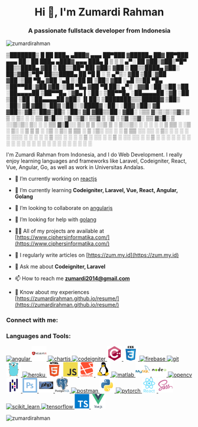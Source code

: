 <h1 align="center">Hi 👋, I'm Zumardi Rahman</h1>
<h3 align="center">A passionate fullstack developer from Indonesia</h3>

<p align="left"> <img src="https://komarev.com/ghpvc/?username=zumardirahman&label=Profile%20views&color=0e75b6&style=flat" alt="zumardirahman" /> </p>

▒███████▒ █    ██  ███▄ ▄███▓ ▄▄▄       ██▀███  ▓█████▄  ██▓          ██▀███   ▄▄▄       ██░ ██  ███▄ ▄███▓ ▄▄▄       ███▄    █ 
▒ ▒ ▒ ▄▀░ ██  ▓██▒▓██▒▀█▀ ██▒▒████▄    ▓██ ▒ ██▒▒██▀ ██▌▓██▒         ▓██ ▒ ██▒▒████▄    ▓██░ ██▒▓██▒▀█▀ ██▒▒████▄     ██ ▀█   █ 
░ ▒ ▄▀▒░ ▓██  ▒██░▓██    ▓██░▒██  ▀█▄  ▓██ ░▄█ ▒░██   █▌▒██▒         ▓██ ░▄█ ▒▒██  ▀█▄  ▒██▀▀██░▓██    ▓██░▒██  ▀█▄  ▓██  ▀█ ██▒
  ▄▀▒   ░▓▓█  ░██░▒██    ▒██ ░██▄▄▄▄██ ▒██▀▀█▄  ░▓█▄   ▌░██░         ▒██▀▀█▄  ░██▄▄▄▄██ ░▓█ ░██ ▒██    ▒██ ░██▄▄▄▄██ ▓██▒  ▐▌██▒
▒███████▒▒▒█████▓ ▒██▒   ░██▒ ▓█   ▓██▒░██▓ ▒██▒░▒████▓ ░██░         ░██▓ ▒██▒ ▓█   ▓██▒░▓█▒░██▓▒██▒   ░██▒ ▓█   ▓██▒▒██░   ▓██░
░▒▒ ▓░▒░▒░▒▓▒ ▒ ▒ ░ ▒░   ░  ░ ▒▒   ▓▒█░░ ▒▓ ░▒▓░ ▒▒▓  ▒ ░▓           ░ ▒▓ ░▒▓░ ▒▒   ▓▒█░ ▒ ░░▒░▒░ ▒░   ░  ░ ▒▒   ▓▒█░░ ▒░   ▒ ▒ 
░░▒ ▒ ░ ▒░░▒░ ░ ░ ░  ░      ░  ▒   ▒▒ ░  ░▒ ░ ▒░ ░ ▒  ▒  ▒ ░           ░▒ ░ ▒░  ▒   ▒▒ ░ ▒ ░▒░ ░░  ░      ░  ▒   ▒▒ ░░ ░░   ░ ▒░
░ ░ ░ ░ ░ ░░░ ░ ░ ░      ░     ░   ▒     ░░   ░  ░ ░  ░  ▒ ░           ░░   ░   ░   ▒    ░  ░░ ░░      ░     ░   ▒      ░   ░ ░ 
  ░ ░       ░            ░         ░  ░   ░        ░     ░              ░           ░  ░ ░  ░  ░       ░         ░  ░         ░ 
░                                                ░                                                                              

<!-- ![I am Web Developer](https://media-exp1.licdn.com/dms/image/C5616AQHCd_gi_PTD9w/profile-displaybackgroundimage-shrink_350_1400/0/1646478229127?e=1652313600&v=beta&t=QPxIvHuZUOhys1csEurRfex0XmXO9z56izs6XATQlUs) -->

I'm Zumardi Rahman from Indonesia, and I do Web Development. I really enjoy learning languages and frameworks like Laravel, Codeigniter, React, Vue, Angular, Go, as well as work in Universitas Andalas.

- 🔭 I’m currently working on [reactjs](https://react-toko-zum.herokuapp.com/)

- 🌱 I’m currently learning **Codeigniter, Laravel, Vue, React, Angular, Golang**

- 👯 I’m looking to collaborate on [angularjs](https://github.com/zumardirahman/angular.js-apps)

- 🤝 I’m looking for help with [golang](https://github.com/zumardirahman/golang-rest-api-crud)

- 👨‍💻 All of my projects are available at [https://www.ciphersinformatika.com/](https://www.ciphersinformatika.com/)

- 📝 I regularly write articles on [https://zum.my.id](https://zum.my.id)

- 💬 Ask me about **Codeigniter, Laravel**

- 📫 How to reach me **zumardi2014@gmail.com**

- 📄 Know about my experiences [https://zumardirahman.github.io/resume/](https://zumardirahman.github.io/resume/)

<h3 align="left">Connect with me:</h3>
<p align="left">
</p>

<h3 align="left">Languages and Tools:</h3>
<p align="left"> <a href="https://angular.io" target="_blank" rel="noreferrer"> <img src="https://angular.io/assets/images/logos/angular/angular.svg" alt="angular" width="40" height="40"/> </a> <a href="https://angular.io" target="_blank" rel="noreferrer"> <img src="https://raw.githubusercontent.com/devicons/devicon/master/icons/angularjs/angularjs-original-wordmark.svg" alt="angularjs" width="40" height="40"/> </a> <a href="https://www.chartjs.org" target="_blank" rel="noreferrer"> <img src="https://www.chartjs.org/media/logo-title.svg" alt="chartjs" width="40" height="40"/> </a> <a href="https://codeigniter.com" target="_blank" rel="noreferrer"> <img src="https://cdn.worldvectorlogo.com/logos/codeigniter.svg" alt="codeigniter" width="40" height="40"/> </a> <a href="https://www.w3schools.com/cpp/" target="_blank" rel="noreferrer"> <img src="https://raw.githubusercontent.com/devicons/devicon/master/icons/cplusplus/cplusplus-original.svg" alt="cplusplus" width="40" height="40"/> </a> <a href="https://www.w3schools.com/css/" target="_blank" rel="noreferrer"> <img src="https://raw.githubusercontent.com/devicons/devicon/master/icons/css3/css3-original-wordmark.svg" alt="css3" width="40" height="40"/> </a> <a href="https://firebase.google.com/" target="_blank" rel="noreferrer"> <img src="https://www.vectorlogo.zone/logos/firebase/firebase-icon.svg" alt="firebase" width="40" height="40"/> </a> <a href="https://git-scm.com/" target="_blank" rel="noreferrer"> <img src="https://www.vectorlogo.zone/logos/git-scm/git-scm-icon.svg" alt="git" width="40" height="40"/> </a> <a href="https://golang.org" target="_blank" rel="noreferrer"> <img src="https://raw.githubusercontent.com/devicons/devicon/master/icons/go/go-original.svg" alt="go" width="40" height="40"/> </a> <a href="https://heroku.com" target="_blank" rel="noreferrer"> <img src="https://www.vectorlogo.zone/logos/heroku/heroku-icon.svg" alt="heroku" width="40" height="40"/> </a> <a href="https://www.w3.org/html/" target="_blank" rel="noreferrer"> <img src="https://raw.githubusercontent.com/devicons/devicon/master/icons/html5/html5-original-wordmark.svg" alt="html5" width="40" height="40"/> </a> <a href="https://developer.mozilla.org/en-US/docs/Web/JavaScript" target="_blank" rel="noreferrer"> <img src="https://raw.githubusercontent.com/devicons/devicon/master/icons/javascript/javascript-original.svg" alt="javascript" width="40" height="40"/> </a> <a href="https://laravel.com/" target="_blank" rel="noreferrer"> <img src="https://raw.githubusercontent.com/devicons/devicon/master/icons/laravel/laravel-plain-wordmark.svg" alt="laravel" width="40" height="40"/> </a> <a href="https://www.linux.org/" target="_blank" rel="noreferrer"> <img src="https://raw.githubusercontent.com/devicons/devicon/master/icons/linux/linux-original.svg" alt="linux" width="40" height="40"/> </a> <a href="https://www.mathworks.com/" target="_blank" rel="noreferrer"> <img src="https://upload.wikimedia.org/wikipedia/commons/2/21/Matlab_Logo.png" alt="matlab" width="40" height="40"/> </a> <a href="https://www.mysql.com/" target="_blank" rel="noreferrer"> <img src="https://raw.githubusercontent.com/devicons/devicon/master/icons/mysql/mysql-original-wordmark.svg" alt="mysql" width="40" height="40"/> </a> <a href="https://nodejs.org" target="_blank" rel="noreferrer"> <img src="https://raw.githubusercontent.com/devicons/devicon/master/icons/nodejs/nodejs-original-wordmark.svg" alt="nodejs" width="40" height="40"/> </a> <a href="https://opencv.org/" target="_blank" rel="noreferrer"> <img src="https://www.vectorlogo.zone/logos/opencv/opencv-icon.svg" alt="opencv" width="40" height="40"/> </a> <a href="https://pandas.pydata.org/" target="_blank" rel="noreferrer"> <img src="https://raw.githubusercontent.com/devicons/devicon/2ae2a900d2f041da66e950e4d48052658d850630/icons/pandas/pandas-original.svg" alt="pandas" width="40" height="40"/> </a> <a href="https://www.photoshop.com/en" target="_blank" rel="noreferrer"> <img src="https://raw.githubusercontent.com/devicons/devicon/master/icons/photoshop/photoshop-line.svg" alt="photoshop" width="40" height="40"/> </a> <a href="https://www.php.net" target="_blank" rel="noreferrer"> <img src="https://raw.githubusercontent.com/devicons/devicon/master/icons/php/php-original.svg" alt="php" width="40" height="40"/> </a> <a href="https://www.postgresql.org" target="_blank" rel="noreferrer"> <img src="https://raw.githubusercontent.com/devicons/devicon/master/icons/postgresql/postgresql-original-wordmark.svg" alt="postgresql" width="40" height="40"/> </a> <a href="https://postman.com" target="_blank" rel="noreferrer"> <img src="https://www.vectorlogo.zone/logos/getpostman/getpostman-icon.svg" alt="postman" width="40" height="40"/> </a> <a href="https://www.python.org" target="_blank" rel="noreferrer"> <img src="https://raw.githubusercontent.com/devicons/devicon/master/icons/python/python-original.svg" alt="python" width="40" height="40"/> </a> <a href="https://pytorch.org/" target="_blank" rel="noreferrer"> <img src="https://www.vectorlogo.zone/logos/pytorch/pytorch-icon.svg" alt="pytorch" width="40" height="40"/> </a> <a href="https://reactjs.org/" target="_blank" rel="noreferrer"> <img src="https://raw.githubusercontent.com/devicons/devicon/master/icons/react/react-original-wordmark.svg" alt="react" width="40" height="40"/> </a> <a href="https://sass-lang.com" target="_blank" rel="noreferrer"> <img src="https://raw.githubusercontent.com/devicons/devicon/master/icons/sass/sass-original.svg" alt="sass" width="40" height="40"/> </a> <a href="https://scikit-learn.org/" target="_blank" rel="noreferrer"> <img src="https://upload.wikimedia.org/wikipedia/commons/0/05/Scikit_learn_logo_small.svg" alt="scikit_learn" width="40" height="40"/> </a> <a href="https://www.tensorflow.org" target="_blank" rel="noreferrer"> <img src="https://www.vectorlogo.zone/logos/tensorflow/tensorflow-icon.svg" alt="tensorflow" width="40" height="40"/> </a> <a href="https://www.typescriptlang.org/" target="_blank" rel="noreferrer"> <img src="https://raw.githubusercontent.com/devicons/devicon/master/icons/typescript/typescript-original.svg" alt="typescript" width="40" height="40"/> </a> <a href="https://vuejs.org/" target="_blank" rel="noreferrer"> <img src="https://raw.githubusercontent.com/devicons/devicon/master/icons/vuejs/vuejs-original-wordmark.svg" alt="vuejs" width="40" height="40"/> </a> </p>

<p><img align="left" src="https://github-readme-stats.vercel.app/api/top-langs?username=zumardirahman&show_icons=true&locale=en&layout=compact" alt="zumardirahman" /></p>

<!--

<p><img align="center" src="https://github-readme-stats.vercel.app/api?username=zumardirahman&show_icons=true&locale=en" alt="zumardirahman" /></p>

<p><img align="center" src="https://github-readme-streak-stats.herokuapp.com/?user=zumardirahman&" alt="zumardirahman" /></p>
-->
